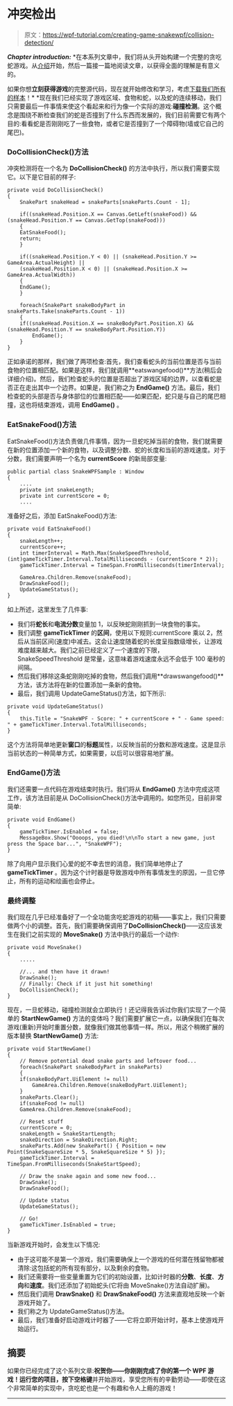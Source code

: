 # 冲突检出

> 原文：<https://wpf-tutorial.com/creating-game-snakewpf/collision-detection/>

***Chapter introduction:*** *在本系列文章中，我们将从头开始构建一个完整的贪吃蛇游戏。从[介绍](https://www.wpf-tutorial.com/creating-game-snakewpf/introduction/)开始，然后一篇接一篇地阅读文章，以获得全面的理解是有意义的。

如果你想**立刻获得游戏**的完整源代码，现在就开始修改和学习，考虑[下载我们所有的样本](https://www.wpf-tutorial.com/download-wpf-tutorial-pdf-with-sample-code/)！*  *现在我们已经实现了游戏区域、食物和蛇，以及蛇的连续移动，我们只需要最后一件事情来使这个看起来和行为像一个实际的游戏:**碰撞检测**。这个概念是围绕不断检查我们的蛇是否撞到了什么东西而发展的，我们目前需要它有两个目的:看看蛇是否刚刚吃了一些食物，或者它是否撞到了一个障碍物(墙或它自己的尾巴)。

### DoCollisionCheck()方法

冲突检测将在一个名为 **DoCollisionCheck()** 的方法中执行，所以我们需要实现它。以下是它目前的样子:

```
private void DoCollisionCheck()
{
    SnakePart snakeHead = snakeParts[snakeParts.Count - 1];

    if((snakeHead.Position.X == Canvas.GetLeft(snakeFood)) && (snakeHead.Position.Y == Canvas.GetTop(snakeFood)))
    {            
    EatSnakeFood();
    return;
    }

    if((snakeHead.Position.Y < 0) || (snakeHead.Position.Y >= GameArea.ActualHeight) ||
    (snakeHead.Position.X < 0) || (snakeHead.Position.X >= GameArea.ActualWidth))
    {
    EndGame();
    }

    foreach(SnakePart snakeBodyPart in snakeParts.Take(snakeParts.Count - 1))
    {
    if((snakeHead.Position.X == snakeBodyPart.Position.X) && (snakeHead.Position.Y == snakeBodyPart.Position.Y))
        EndGame();
    }
}
```

正如承诺的那样，我们做了两项检查:首先，我们查看蛇头的当前位置是否与当前食物的位置相匹配。如果是这样，我们就调用**eatswangefood()**方法(稍后会详细介绍)。然后，我们检查蛇头的位置是否超出了游戏区域的边界，以查看蛇是否正在走出其中一个边界。如果是，我们称之为 **EndGame()** 方法。最后，我们检查蛇的头部是否与身体部位的位置相匹配——如果匹配，蛇只是与自己的尾巴相撞，这也将结束游戏，调用 **EndGame()** 。

### EatSnakeFood()方法

<input type="hidden" name="IL_IN_ARTICLE">

EatSnakeFood()方法负责做几件事情，因为一旦蛇吃掉当前的食物，我们就需要在新的位置添加一个新的食物，以及调整分数、蛇的长度和当前的游戏速度。对于分数，我们需要声明一个名为 **currentScore** 的新局部变量:

```
public partial class SnakeWPFSample : Window  
{  
    ....  
    private int snakeLength;  
    private int currentScore = 0;  
    ....
```

准备好之后，添加 EatSnakeFood()方法:

```
private void EatSnakeFood()
{
    snakeLength++;
    currentScore++;
    int timerInterval = Math.Max(SnakeSpeedThreshold, (int)gameTickTimer.Interval.TotalMilliseconds - (currentScore * 2));
    gameTickTimer.Interval = TimeSpan.FromMilliseconds(timerInterval);        
    GameArea.Children.Remove(snakeFood);
    DrawSnakeFood();
    UpdateGameStatus();
}
```

如上所述，这里发生了几件事:

*   我们将**蛇长**和**电流分数**变量加 1，以反映蛇刚刚抓到一块食物的事实。
*   我们调整 **gameTickTimer** 的**区间**，使用以下规则:currentScore 乘以 2，然后从当前区间(速度)中减去。这会让速度随着蛇的长度呈指数级增长，让游戏难度越来越大。我们之前已经定义了一个速度的下限，SnakeSpeedThreshold 是常量，这意味着游戏速度永远不会低于 100 毫秒的间隔。
*   然后我们移除这条蛇刚刚吃掉的食物，然后我们调用**drawswangefood()**方法，该方法将在新的位置添加一条新的食物。
*   最后，我们调用 UpdateGameStatus()方法，如下所示:

```
private void UpdateGameStatus()
{
    this.Title = "SnakeWPF - Score: " + currentScore + " - Game speed: " + gameTickTimer.Interval.TotalMilliseconds;
}
```

这个方法将简单地更新**窗口**的**标题**属性，以反映当前的分数和游戏速度。这是显示当前状态的一种简单方式，如果需要，以后可以很容易地扩展。

### EndGame()方法

我们还需要一点代码在游戏结束时执行。我们将从 **EndGame()** 方法中完成这项工作，该方法目前是从 DoCollisionCheck()方法中调用的。如您所见，目前非常简单:

```
private void EndGame()
{
    gameTickTimer.IsEnabled = false;
    MessageBox.Show("Oooops, you died!\n\nTo start a new game, just press the Space bar...", "SnakeWPF");
}
```

除了向用户显示我们心爱的蛇不幸去世的消息，我们简单地停止了 **gameTickTimer** 。因为这个计时器是导致游戏中所有事情发生的原因，一旦它停止，所有的运动和绘画也会停止。

### 最终调整

我们现在几乎已经准备好了一个全功能贪吃蛇游戏的初稿——事实上，我们只需要做两个小的调整。首先，我们需要确保调用了**DoCollisionCheck()**——这应该发生在我们之前实现的 **MoveSnake()** 方法中执行的最后一个动作:

```
private void MoveSnake()
{
    .....

    //... and then have it drawn!
    DrawSnake();
    // Finally: Check if it just hit something!
    DoCollisionCheck();        
}
```

现在，一旦蛇移动，碰撞检测就会立即执行！还记得我告诉过你我们实现了一个简单的 **StartNewGame()** 方法的变体吗？我们需要扩展它一点，以确保我们在每次游戏(重新)开始时重置分数，就像我们做其他事情一样。所以，用这个稍微扩展的版本替换 **StartNewGame()** 方法:

```
private void StartNewGame()
{
    // Remove potential dead snake parts and leftover food...
    foreach(SnakePart snakeBodyPart in snakeParts)
    {
    if(snakeBodyPart.UiElement != null)
        GameArea.Children.Remove(snakeBodyPart.UiElement);
    }
    snakeParts.Clear();
    if(snakeFood != null)
    GameArea.Children.Remove(snakeFood);

    // Reset stuff
    currentScore = 0;
    snakeLength = SnakeStartLength;
    snakeDirection = SnakeDirection.Right;
    snakeParts.Add(new SnakePart() { Position = new Point(SnakeSquareSize * 5, SnakeSquareSize * 5) });
    gameTickTimer.Interval = TimeSpan.FromMilliseconds(SnakeStartSpeed);

    // Draw the snake again and some new food...
    DrawSnake();
    DrawSnakeFood();

    // Update status
    UpdateGameStatus();

    // Go!        
    gameTickTimer.IsEnabled = true;
}
```

当新游戏开始时，会发生以下情况:

*   由于这可能不是第一个游戏，我们需要确保上一个游戏的任何潜在残留物都被清除:这包括蛇的所有现有部分，以及剩余的食物。
*   我们还需要将一些变量重置为它们的初始设置，比如计时器的**分数**、**长度**、**方向**和**速度**。我们还添加了初始蛇头(它将由 MoveSnake()方法自动扩展)。
*   然后我们调用 **DrawSnake()** 和 **DrawSnakeFood()** 方法来直观地反映一个新游戏开始了。
*   我们称之为 UpdateGameStatus()方法。
*   最后，我们准备好启动游戏计时器了——它将立即开始计时，基本上使游戏开始运行。

## 摘要

如果你已经完成了这个系列文章:**祝贺你——你刚刚完成了你的第一个 WPF 游戏！**运行您的项目，按下**空格键**并开始游戏，享受您所有的辛勤劳动——即使在这个非常简单的实现中，贪吃蛇也是一个有趣和令人上瘾的游戏！

* * **